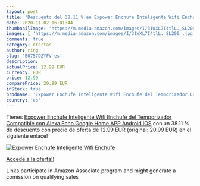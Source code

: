 ```yaml
---
layout: post
title: 'Descuento del 38.11 % en Expower Enchufe Inteligente Wifi Enchufe'
date: 2020-11-02 16:01:44
thumbnailImage: 'https://m.media-amazon.com/images/I/31WXL7I4tlL._SL200_.jpg'
images: [ 'https://m.media-amazon.com/images/I/31WXL7I4tlL._SL200_.jpg' ]
comments: true
category: ofertas
author: ring
slug: 'B0757D2YFV-es'
description:
actualPrice: 12.99 EUR
currency: EUR
price: 12.99
comparePrice: 20.99 EUR
inStock: true
prodname: 'Expower Enchufe Inteligente Wifi Enchufe del Temporizador Compatible con Alexa Echo  Google Home APP Android iOS'
country: 'es'
---
```


Tienes [Expower Enchufe Inteligente Wifi Enchufe del Temporizador Compatible con Alexa Echo  Google Home APP Android iOS](https://www.amazon.es/dp/B0757D2YFV/?tag=tolees-21) con un 38.11 % de descuento con precio de oferta de 12.99 EUR (original: 20.99 EUR) en el siguiente enlace!

[![Expower Enchufe Inteligente Wifi Enchufe](https://m.media-amazon.com/images/I/31WXL7I4tlL._SL200_.jpg)](https://www.amazon.es/dp/B0757D2YFV/?tag=tolees-21)

[Accede a la oferta!!](https://www.amazon.es/dp/B0757D2YFV/?tag=tolees-21)

Links participate in Amazon Associate program and might generate a comission on qualifying sales


